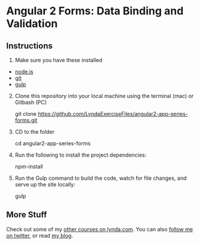 # Angular 2 Forms: Data Binding and Validation

## Instructions

1. Make sure you have these installed
  - [node.js](http://nodejs.org/)
  - [git](http://git-scm.com/)
  - [gulp](https://github.com/gulpjs/gulp/blob/master/docs/getting-started.md)
2. Clone this repository into your local machine using the terminal (mac) or Gitbash (PC) 

    git clone https://github.com/LyndaExerciseFiles/angular2-app-series-forms.git
    
3. CD to the folder

    cd angular2-app-series-forms
    
4. Run the following to install the project dependencies:

    npm-install
    
5. Run the Gulp command to build the code, watch for file changes, and serve up the site locally:

    gulp
  
## More Stuff
Check out some of my [other courses on lynda.com](http://lynda.com/justinschwartzenberger). 
You can also [follow me on twitter](http://twitter.com/schwarty), or read [my blog](http://schwarty.com).
